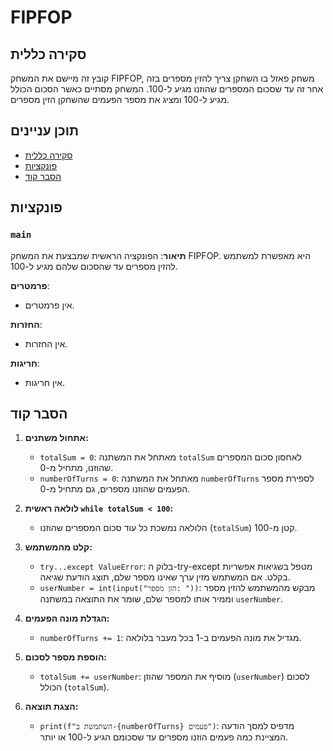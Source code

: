 # FIPFOP

## סקירה כללית

קובץ זה מיישם את המשחק FIPFOP, משחק פאזל בו השחקן צריך להזין מספרים בזה אחר זה עד שסכום המספרים שהוזנו מגיע ל-100. המשחק מסתיים כאשר הסכום הכולל מגיע ל-100 ומציג את מספר הפעמים שהשחקן הזין מספרים.

## תוכן עניינים

- [סקירה כללית](#סקירה-כללית)
- [פונקציות](#פונקציות)
- [הסבר קוד](#הסבר-קוד)

## פונקציות

### `main`

**תיאור**: הפונקציה הראשית שמבצעת את המשחק FIPFOP.
היא מאפשרת למשתמש להזין מספרים עד שהסכום שלהם מגיע ל-100.

**פרמטרים**:
- אין פרמטרים.

**החזרות**:
- אין החזרות.

**חריגות**:
- אין חריגות.

## הסבר קוד

1. **אתחול משתנים:**
   - `totalSum = 0`: מאתחל את המשתנה `totalSum` לאחסון סכום המספרים שהוזנו, מתחיל מ-0.
   - `numberOfTurns = 0`: מאתחל את המשתנה `numberOfTurns` לספירת מספר הפעמים שהוזנו מספרים, גם מתחיל מ-0.

2. **לולאה ראשית `while totalSum < 100`:**
   - הלולאה נמשכת כל עוד סכום המספרים שהוזנו (`totalSum`) קטן מ-100.

3. **קלט מהמשתמש:**
    - `try...except ValueError`: בלוק ה-try-except מטפל בשגיאות אפשריות בקלט. אם המשתמש מזין ערך שאינו מספר שלם, תוצג הודעת שגיאה.
    - `userNumber = int(input("הזן מספר: "))`: מבקש מהמשתמש להזין מספר וממיר אותו למספר שלם, שומר את התוצאה במשתנה `userNumber`.

4. **הגדלת מונה הפעמים:**
   - `numberOfTurns += 1`: מגדיל את מונה הפעמים ב-1 בכל מעבר בלולאה.

5. **הוספת מספר לסכום:**
   - `totalSum += userNumber`: מוסיף את המספר שהוזן (`userNumber`) לסכום הכולל (`totalSum`).

6. **הצגת תוצאה:**
    - `print(f"השתמשת ב-{numberOfTurns} פעמים")`: מדפיס למסך הודעה המציינת כמה פעמים הוזנו מספרים עד שסכומם הגיע ל-100 או יותר.